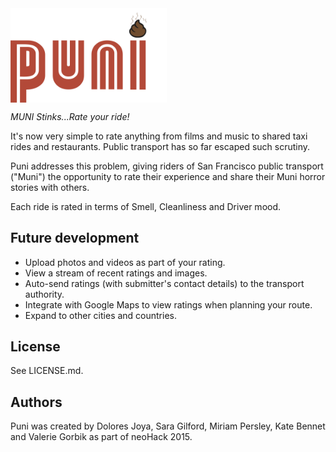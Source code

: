 <img src="https://github.com/katebennet/puni/blob/master/img/puni_logo.png" align="center" width="250px" />

_MUNI Stinks...Rate your ride!_

It's now very simple to rate anything from films and music to shared taxi rides and restaurants. Public transport has so far escaped such scrutiny. 

Puni addresses this problem, giving riders of San Francisco public transport ("Muni") the opportunity to rate their experience and share their Muni horror stories with others.

Each ride is rated in terms of Smell, Cleanliness and Driver mood.

Future development
-------
- Upload photos and videos as part of your rating.
- View a stream of recent ratings and images.
- Auto-send ratings (with submitter's contact details) to the transport authority.
- Integrate with Google Maps to view ratings when planning your route.
- Expand to other cities and countries.

License
-------
See LICENSE.md.

Authors
-------
Puni was created by Dolores Joya, Sara Gilford, Miriam Persley, Kate Bennet and Valerie Gorbik as part of neoHack 2015.
